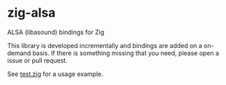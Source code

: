 # zig-alsa
ALSA (libasound) bindings for Zig

This library is developed incrementally and bindings are added on a on-demand basis. If there is something missing that you need, please open a issue or pull request.

See [test.zig](src/test.zig) for a usage example.
